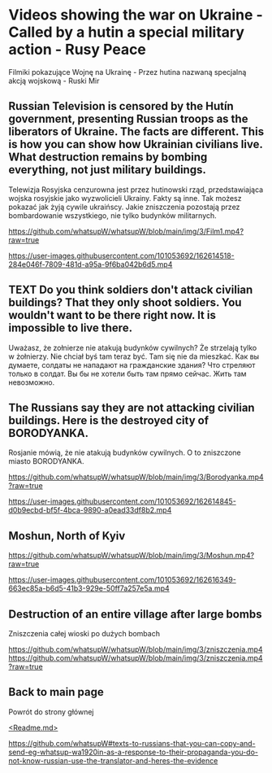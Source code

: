 # Videos showing the war on Ukraine - Called by a hutin a special military action - Rusy Peace
Filmiki pokazujące Wojnę na Ukrainę - Przez hutina nazwaną specjalną akcją wojskową - Ruski Mir

## Russian Television is censored by the Hutín government, presenting Russian troops as the liberators of Ukraine. The facts are different. This is how you can show how Ukrainian civilians live. What destruction remains by bombing everything, not just military buildings.

Telewizja Rosyjska cenzurowna jest przez hutinowski rząd, przedstawiająca wojska rosyjskie jako wyzwolicieli Ukrainy. Fakty są inne. Tak możesz pokazać jak żyją cywile ukraińscy. Jakie zniszczenia pozostają przez bombardowanie wszystkiego, nie tylko budynków militarnych. 

https://github.com/whatsupW/whatsupW/blob/main/img/3/Film1.mp4?raw=true

https://user-images.githubusercontent.com/101053692/162614518-284e046f-7809-481d-a95a-9f6ba042b6d5.mp4

## TEXT Do you think soldiers don't attack civilian buildings? That they only shoot soldiers. You wouldn't want to be there right now. It is impossible to live there.
Uważasz, że zołnierze nie atakują budynków cywilnych? Że strzelają tylko w żołnierzy. Nie chciał byś tam teraz być. Tam się nie da mieszkać.
Как вы думаете, солдаты не нападают на гражданские здания? Что стреляют только в солдат. Вы бы не хотели быть там прямо сейчас. Жить там невозможно.


## The Russians say they are not attacking civilian buildings. Here is the destroyed city of BORODYANKA.
Rosjanie mówią, że nie atakują budynków cywilnych. O to zniszczone miasto BORODYANKA.  

https://github.com/whatsupW/whatsupW/blob/main/img/3/Borodyanka.mp4?raw=true

https://user-images.githubusercontent.com/101053692/162614845-d0b9ecbd-bf5f-4bca-9890-a0ead33df8b2.mp4

## Moshun, North of Kyiv

https://github.com/whatsupW/whatsupW/blob/main/img/3/Moshun.mp4?raw=true

https://user-images.githubusercontent.com/101053692/162616349-663ec85a-b6d5-41b3-929e-50ff7a257e5a.mp4

## Destruction of an entire village after large bombs
Zniszczenia całej wioski po dużych bombach

https://github.com/whatsupW/whatsupW/blob/main/img/3/zniszczenia.mp4
https://github.com/whatsupW/whatsupW/blob/main/img/3/zniszczenia.mp4?raw=true

## Back to main page
Powrót do strony głównej

[<Readme.md>](<https://github.com/whatsupW/whatsupW/blob/main/README.md#texts-to-russians-that-you-can-copy-and-send-eg-whatsup-wa1920in-as-a-response-to-their-propaganda-you-do-not-know-russian-use-the-translator-and-heres-the-evidence>)

https://github.com/whatsupW#texts-to-russians-that-you-can-copy-and-send-eg-whatsup-wa1920in-as-a-response-to-their-propaganda-you-do-not-know-russian-use-the-translator-and-heres-the-evidence
